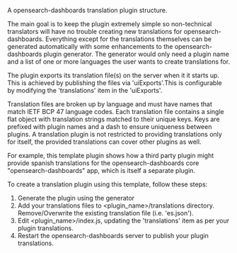 A opensearch-dashboards translation plugin structure. 

The main goal is to keep the plugin extremely simple so non-technical translators will have no trouble
creating new translations for opensearch-dashboards. Everything except for the translations themselves can be generated
automatically with some enhancements to the opensearch-dashboards plugin generator. The generator would only need a
plugin name and a list of one or more languages the user wants to create translations for.

The plugin exports its translation file(s) on the server when it it starts up. This is achieved by publishing the files 
via 'uiExports'.This is configurable by modifying the 'translations' item in the 'uiExports'.

Translation files are broken up by language and must have names that match IETF BCP 47 language codes.
Each translation file contains a single flat object with translation strings matched to their unique keys. Keys are
prefixed with plugin names and a dash to ensure uniqueness between plugins. A translation plugin is not restricted to 
providing translations only for itself, the provided translations can cover other plugins as well.

For example, this template plugin shows how a third party plugin might provide spanish translations for the opensearch-dashboards core "opensearch-dashboards" app, which is itself a separate plugin.

To create a translation plugin using this template, follow these steps:
  1. Generate the plugin using the generator
  2. Add your translations files to <plugin_name>/translations directory. Remove/Overwrite the existing translation file (i.e. 'es.json').
  3. Edit <plugin_name>/index.js, updating the 'translations' item as per your plugin translations.
  4. Restart the opensearch-dashboards server to publish your plugin translations.
